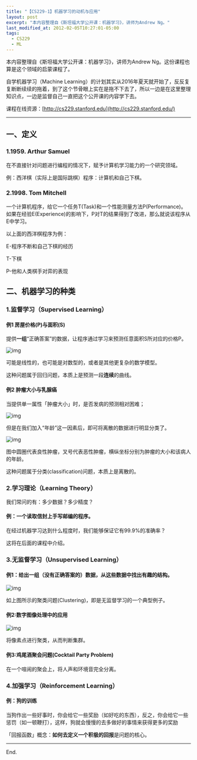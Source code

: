 ```yaml
---
title: "【CS229-1】机器学习的动机与应用"
layout: post
excerpt: "本内容整理自《斯坦福大学公开课：机器学习》，讲师为Andrew Ng。"
last_modified_at: 2012-02-05T10:27:01-05:00
tags:
  - CS229
  - ML
---
```


本内容整理自《斯坦福大学公开课：机器学习》，讲师为Andrew Ng。这份课程也算是这个领域的启蒙课程了。

自学机器学习（Machine Learning）的计划其实从2016年夏天就开始了，反反复复断断续续的拖着，到了这个节骨眼上实在是拖不下去了，所以一边是在这里整理知识点，一边是监督自己一直把这个公开课的内容学下去。

课程在线资源：[http://cs229.stanford.edu](http://cs229.stanford.edu/)

------

## 一、定义

### 1.1959. Arthur Samuel

在不直接针对问题进行编程的情况下，赋予计算机学习能力的一个研究领域。

例：西洋棋（实际上是国际跳棋）程序：计算机和自己下棋。

### 2.1998. Tom Mitchell

一个计算机程序，给它一个任务T(Task)和一个性能测量方法P(Performance)。如果在经验E(Experience)的影响下，P对T的结果得到了改进，那么就说该程序从E中学习。

以上面的西洋棋程序为例：

E-程序不断和自己下棋的经历

T-下棋

P-他和人类棋手对弈的表现

## 二、机器学习的种类

### 1.监督学习（Supervised Learning）

#### 例1 房屋价格(P)与面积(S)

提供**一组**“正确答案”的数据，让程序通过学习来预测任意面积S所对应的价格P。

![img](http://ohn6qfqhe.bkt.clouddn.com/ML1-1.png)

可能是线性的，也可能是对数型的，或者是其他更复杂的数学模型。

这种问题属于回归问题，本质上是预测一段**连续**的曲线。

#### 例2 肿瘤大小与乳腺癌

当提供单一属性「肿瘤大小」时，是否发病的预测相对困难；

![img](http://ohn6qfqhe.bkt.clouddn.com/ML1-2.png)

但是在我们加入“年龄”这一因素后，即可将离散的数据进行明显分类了。

![img](http://ohn6qfqhe.bkt.clouddn.com/ML1-3.png)

图中圆圈代表良性肿瘤，叉号代表恶性肿瘤，横纵坐标分别为肿瘤的大小和该病人的年龄。

这种问题属于分类(classification)问题，本质上是离散的。

### 2.学习理论（Learning Theory）

我们常问的有：多少数据？多少精度？

#### 例：一个读取信封上手写邮编的程序。

在经过机器学习达到什么程度时，我们能够保证它有99.9%的准确率？

这将在后面的课程中介绍。

### 3.无监督学习（Unsupervised Learning）

#### 例1：给出一组（没有正确答案的）数据，从这些数据中找出有趣的结构。

![img](http://ohn6qfqhe.bkt.clouddn.com/ML1-4.png)

如上图所示的聚类问题(Clustering)，即是无监督学习的一个典型例子。

#### 例2:数字图像处理中的应用

![img](http://ohn6qfqhe.bkt.clouddn.com/ML1-5.png)

将像素点进行聚类，从而判断集群。

#### 例3:鸡尾酒聚会问题(Cocktail Party Problem)

在一个喧闹的聚会上，将人声和环境音完全分离。

### 4.加强学习（Reinforcement Learning）

#### 例：狗的训练

当狗作出一些好事时，你会给它一些奖励（如好吃的东西），反之，你会给它一些惩罚（如一顿鞭打），这样，狗就会慢慢的去多做好的事情来获得更多的奖励

「回报函数」概念：**如何去定义一个积极的回报**是问题的核心。

---

End.